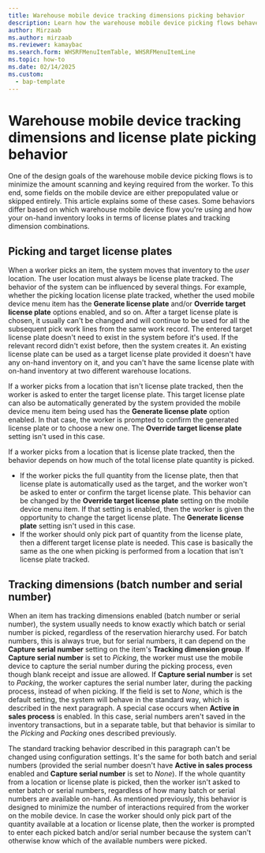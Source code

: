 ```yaml
---
title: Warehouse mobile device tracking dimensions picking behavior
description: Learn how the warehouse mobile device picking flows behave when interacting with items with tracking dimensions and license plates.
author: Mirzaab
ms.author: mirzaab
ms.reviewer: kamaybac
ms.search.form: WHSRFMenuItemTable, WHSRFMenuItemLine
ms.topic: how-to
ms.date: 02/14/2025
ms.custom: 
  - bap-template
---
```


# Warehouse mobile device tracking dimensions and license plate picking behavior

One of the design goals of the warehouse mobile device picking flows is to minimize the amount scanning and keying required from the worker. To this end, some fields on the mobile device are either prepopulated value or skipped entirely. This article explains some of these cases. Some behaviors differ based on which warehouse mobile device flow you're using and how your on-hand inventory looks in terms of license plates and tracking dimension combinations.

## Picking and target license plates

When a worker picks an item, the system moves that inventory to the *user* location. The user location must always be license plate tracked. The behavior of the system can be influenced by several things. For example, whether the picking location license plate tracked, whether the used mobile device menu item has the **Generate license plate** and/or **Override target license plate** options enabled, and so on. After a target license plate is chosen, it usually can't be changed and will continue to be used for all the subsequent pick work lines from the same work record. The entered target license plate doesn't need to exist in the system before it's used. If the relevant record didn't exist before, then the system creates it. An existing license plate can be used as a target license plate provided it doesn't have any on-hand inventory on it, and you can't have the same license plate with on-hand inventory at two different warehouse locations.

If a worker picks from a location that isn't license plate tracked, then the worker is asked to enter the target license plate. This target license plate can also be automatically generated by the system provided the mobile device menu item being used has the **Generate license plate** option enabled. In that case, the worker is prompted to confirm the generated license plate or to choose a new one. The **Override target license plate** setting isn't used in this case.

If a worker picks from a location that is license plate tracked, then the behavior depends on how much of the total license plate quantity is picked.

- If the worker picks the full quantity from the license plate, then that license plate is automatically used as the target, and the worker won't be asked to enter or confirm the target license plate. This behavior can be changed by the **Override target license plate** setting on the mobile device menu item. If that setting is enabled, then the worker is given the opportunity to change the target license plate. The **Generate license plate** setting isn't used in this case.
- If the worker should only pick part of quantity from the license plate, then a different target license plate is needed. This case is basically the same as the one when picking is performed from a location that isn't license plate tracked.

## Tracking dimensions (batch number and serial number)

When an item has tracking dimensions enabled (batch number or serial number), the system usually needs to know exactly which batch or serial number is picked, regardless of the reservation hierarchy used. For batch numbers, this is always true, but for serial numbers, it can depend on the **Capture serial number** setting on the item's **Tracking dimension group**. If **Capture serial number** is set to *Picking*, the worker must use the mobile device to capture the serial number during the picking process, even though blank receipt and issue are allowed. If **Capture serial number** is set to *Packing*, the worker captures the serial number later, during the packing process, instead of when picking. If the field is set to *None*, which is the default setting, the system will behave in the standard way, which is described in the next paragraph. A special case occurs when **Active in sales process** is enabled. In this case, serial numbers aren't saved in the inventory transactions, but in a separate table, but that behavior is similar to the *Picking* and *Packing* ones described previously.

The standard tracking behavior described in this paragraph can't be changed using configuration settings. It's the same for both batch and serial numbers (provided the serial number doesn't have **Active in sales process** enabled and **Capture serial number** is set to *None*). If the whole quantity from a location or license plate is picked, then the worker isn't asked to enter batch or serial numbers, regardless of how many batch or serial numbers are available on-hand. As mentioned previously, this behavior is designed to minimize the number of interactions required from the worker on the mobile device. In case the worker should only pick part of the quantity available at a location or license plate, then the worker is prompted to enter each picked batch and/or serial number because the system can't otherwise know which of the available numbers were picked.
